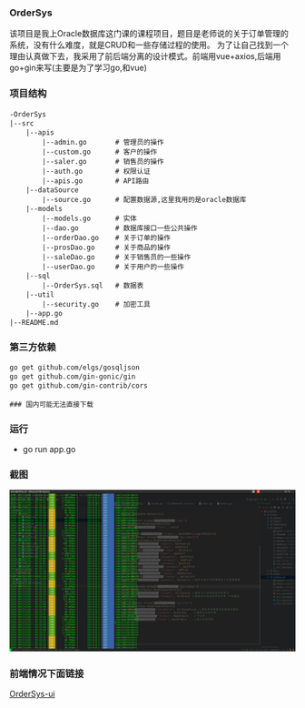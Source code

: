 ### OrderSys
该项目是我上Oracle数据库这门课的课程项目，题目是老师说的关于订单管理的系统，没有什么难度，就是CRUD和一些存储过程的使用。
为了让自己找到一个理由认真做下去，我采用了前后端分离的设计模式。前端用vue+axios,后端用go+gin来写(主要是为了学习go,和vue)

### 项目结构
```
-OrderSys
|--src
    |--apis
        |--admin.go       # 管理员的操作
        |--custom.go      # 客户的操作
        |--saler.go       # 销售员的操作
        |--auth.go        # 权限认证
        |--apis.go        # API路由
    |--dataSource      
        |--source.go      # 配置数据源,这里我用的是oracle数据库
    |--models
        |--models.go      # 实体
        |--dao.go         # 数据库接口一些公共操作
        |--orderDao.go    # 关于订单的操作
        |--prosDao.go     # 关于商品的操作
        |--saleDao.go     # 关于销售员的一些操作
        |--userDao.go     # 关于用户的一些操作
    |--sql
        |--OrderSys.sql   # 数据表
    |--util
        |--security.go    # 加密工具
    |--app.go
|--README.md
```


### 第三方依赖

```
go get github.com/elgs/gosqljson
go get github.com/gin-gonic/gin
go get github.com/gin-contrib/cors

### 国内可能无法直接下载

```

### 运行
* go run app.go

### 截图
![image](https://github.com/yahaa/OrderSys/raw/master/run.png)

### 前端情况下面链接
[OrderSys-ui](https://github.com/yahaa/OrderSys-ui)

